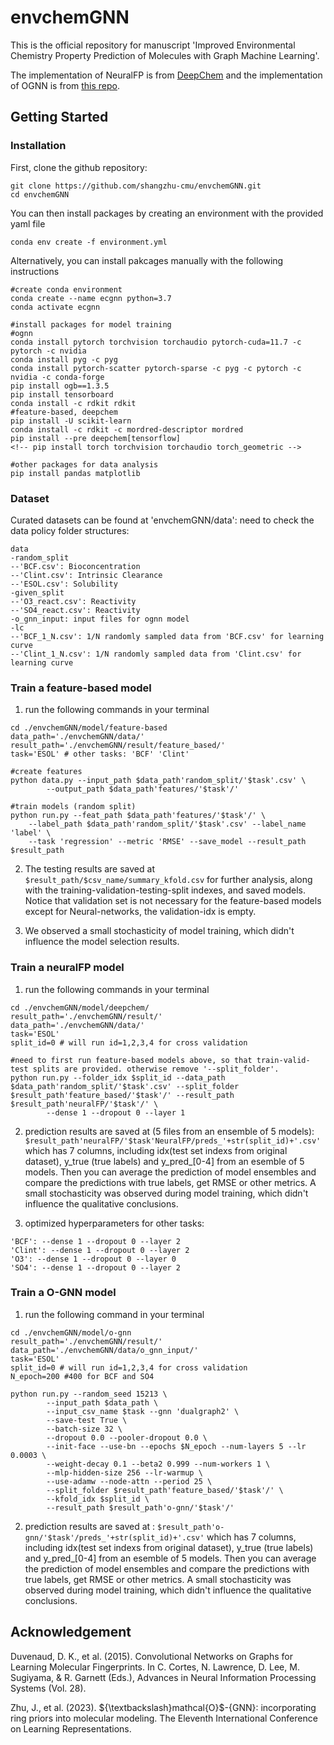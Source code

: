 # envchemGNN

This is the official repository for manuscript 'Improved Environmental Chemistry Property Prediction of Molecules with Graph Machine Learning'.

The implementation of NeuralFP is from [DeepChem](https://deepchem.io/) and the implementation of OGNN is from [this repo](https://github.com/O-GNN/O-GNN).

## Getting Started

### Installation
First, clone the github repository:

```
git clone https://github.com/shangzhu-cmu/envchemGNN.git
cd envchemGNN
```

You can then install packages by creating an environment with the provided yaml file

```
conda env create -f environment.yml
```

Alternatively, you can install pakcages manually with the following instructions

```
#create conda environment
conda create --name ecgnn python=3.7
conda activate ecgnn

#install packages for model training
#ognn
conda install pytorch torchvision torchaudio pytorch-cuda=11.7 -c pytorch -c nvidia
conda install pyg -c pyg
conda install pytorch-scatter pytorch-sparse -c pyg -c pytorch -c nvidia -c conda-forge
pip install ogb==1.3.5
pip install tensorboard
conda install -c rdkit rdkit
#feature-based, deepchem
pip install -U scikit-learn 
conda install -c rdkit -c mordred-descriptor mordred
pip install --pre deepchem[tensorflow]
<!-- pip install torch torchvision torchaudio torch_geometric -->

#other packages for data analysis
pip install pandas matplotlib
```

### Dataset

Curated datasets can be found at 'envchemGNN/data': need to check the data policy
folder structures:
```
data
-random_split
--'BCF.csv': Bioconcentration
--'Clint.csv': Intrinsic Clearance
--'ESOL.csv': Solubility
-given_split
--'O3_react.csv': Reactivity
--'SO4_react.csv': Reactivity
-o_gnn_input: input files for ognn model
-lc
--'BCF_1_N.csv': 1/N randomly sampled data from 'BCF.csv' for learning curve
--'Clint_1_N.csv': 1/N randomly sampled data from 'Clint.csv' for learning curve
``` 

### Train a feature-based model

1. run the following commands in your terminal
```
cd ./envchemGNN/model/feature-based
data_path='./envchemGNN/data/'
result_path='./envchemGNN/result/feature_based/'
task='ESOL' # other tasks: 'BCF' 'Clint'

#create features
python data.py --input_path $data_path'random_split/'$task'.csv' \
        --output_path $data_path'features/'$task'/'

#train models (random split)
python run.py --feat_path $data_path'features/'$task'/' \
    --label_path $data_path'random_split/'$task'.csv' --label_name 'label' \
    --task 'regression' --metric 'RMSE' --save_model --result_path $result_path
```

2. The testing results are saved at ```$result_path/$csv_name/summary_kfold.csv``` for further analysis, along with the training-validation-testing-split indexes, and saved models. Notice that validation set is not necessary for the feature-based models except for Neural-networks, the validation-idx is empty.

3. We observed a small stochasticity of model training, which didn't influence the model selection results.


### Train a neuralFP model

1. run the following commands in your terminal
```
cd ./envchemGNN/model/deepchem/
result_path='./envchemGNN/result/'
data_path='./envchemGNN/data/'
task='ESOL'
split_id=0 # will run id=1,2,3,4 for cross validation

#need to first run feature-based models above, so that train-valid-test splits are provided. otherwise remove '--split_folder'.
python run.py --folder_idx $split_id --data_path $data_path'random_split/'$task'.csv' --split_folder $result_path'feature_based/'$task'/' --result_path $result_path'neuralFP/'$task'/' \
        --dense 1 --dropout 0 --layer 1
```
2. prediction results are saved at (5 files from an ensemble of 5 models): 
```$result_path'neuralFP/'$task'NeuralFP/preds_'+str(split_id)+'.csv'```
which has 7 columns, including idx(test set indexs from original dataset), y_true (true labels) and y_pred_[0-4] from an esemble of 5 models.
Then you can average the prediction of model ensembles and compare the predictions with true labels, get RMSE or other metrics. A small stochasticity was observed during model training, which didn't influence the qualitative conclusions.

3. optimized hyperparameters for other tasks:

```
'BCF': --dense 1 --dropout 0 --layer 2
'Clint': --dense 1 --dropout 0 --layer 2
'O3': --dense 1 --dropout 0 --layer 0
'SO4': --dense 1 --dropout 0 --layer 2
```

### Train a O-GNN model
1. run the following command in your terminal
```
cd ./envchemGNN/model/o-gnn
result_path='./envchemGNN/result/'
data_path='./envchemGNN/data/o_gnn_input/'
task='ESOL'
split_id=0 # will run id=1,2,3,4 for cross validation
N_epoch=200 #400 for BCF and SO4

python run.py --random_seed 15213 \
        --input_path $data_path \
        --input_csv_name $task --gnn 'dualgraph2' \
        --save-test True \
        --batch-size 32 \
        --dropout 0.0 --pooler-dropout 0.0 \
        --init-face --use-bn --epochs $N_epoch --num-layers 5 --lr 0.0003 \
        --weight-decay 0.1 --beta2 0.999 --num-workers 1 \
        --mlp-hidden-size 256 --lr-warmup \
        --use-adamw --node-attn --period 25 \
        --split_folder $result_path'feature_based/'$task'/' \
        --kfold_idx $split_id \
        --result_path $result_path'o-gnn/'$task'/'

```
2.  prediction results are saved at : 
```$result_path'o-gnn/'$task'/preds_'+str(split_id)+'.csv'```
which has 7 columns, including idx(test set indexs from original dataset), y_true (true labels) and y_pred_[0-4] from an esemble of 5 models.
Then you can average the prediction of model ensembles and compare the predictions with true labels, get RMSE or other metrics. A small stochasticity was observed during model training, which didn't influence the qualitative conclusions.

## Acknowledgement

Duvenaud, D. K., et al. (2015). Convolutional Networks on Graphs for Learning Molecular Fingerprints. In C. Cortes, N. Lawrence, D. Lee, M. Sugiyama, & R. Garnett (Eds.), Advances in Neural Information Processing Systems (Vol. 28).

Zhu, J., et al. (2023). \${\textbackslash}mathcal{O}$-{GNN}: incorporating ring priors into molecular modeling. The Eleventh International Conference on Learning Representations.
